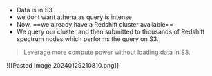 - Data is in S3 
- we dont want athena as query is intense 
- Now, ==we already have a Redshift cluster available==
- We query our cluster and then submitted to thousands of Redshift spectrum nodes which performs the query on S3. 

>Leverage more compute power without loading data in S3.

![[Pasted image 20240129210810.png]]